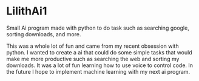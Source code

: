 # LilithAi1
Small Ai program made with python to do task such as searching google, sorting downloads, and more. 

This was a whole lot of fun and came from my recent obsession with python. I wanted to create a ai that could do some simple tasks that would make me more productive such as searching the web and sorting my downloads. It was a lot of fun learning how to use voice to control code. In the future I hope to implement machine learning with my next ai program. 
